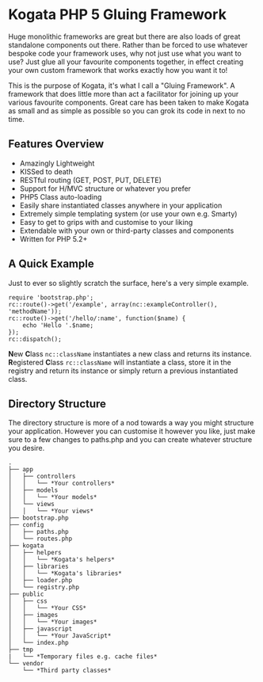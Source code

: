 # Kogata PHP 5 Gluing Framework
Huge monolithic frameworks are great but there are also loads of great standalone components out there. Rather than be forced to use whatever bespoke code your framework uses, why not just use what you want to use? Just glue all your favourite components together, in effect creating your own custom framework that works exactly how you want it to!

This is the purpose of Kogata, it's what I call a "Gluing Framework". A framework that does little more than act a facilitator for joining up your various favourite components. Great care has been taken to make Kogata as small and as simple as possible so you can grok its code in next to no time.

## Features Overview
* Amazingly Lightweight
* KISSed to death
* RESTful routing (GET, POST, PUT, DELETE)
* Support for H/MVC structure or whatever you prefer
* PHP5 Class auto-loading
* Easily share instantiated classes anywhere in your application
* Extremely simple templating system (or use your own e.g. Smarty)
* Easy to get to grips with and customise to your liking
* Extendable with your own or third-party classes and components
* Written for PHP 5.2+

## A Quick Example
Just to ever so slightly scratch the surface, here's a very simple example.

    require 'bootstrap.php';
    rc::route()->get('/example', array(nc::exampleController(), 'methodName'));
    rc::route()->get('/hello/:name', function($name) {
        echo 'Hello '.$name;
    });
    rc::dispatch();

**N**ew **C**lass `nc::className` instantiates a new class and returns its instance.
**R**egistered **C**lass `rc::className` will instantiate a class, store it in the registry and return its instance or simply return a previous instantiated class.

## Directory Structure
The directory structure is more of a nod towards a way you might structure your application. However you can customise it however you like, just make sure to a few changes to paths.php and you can create whatever structure you desire.

    .
    ├── app
    │   ├── controllers
    │   │   └── *Your controllers*
    │   ├── models
    │   │   └── *Your models*
    │   └── views
    │   │   └── *Your views*
    ├── bootstrap.php
    ├── config
    │   ├── paths.php
    │   └── routes.php
    ├── kogata
    │   ├── helpers
    │   │   └── *Kogata's helpers*
    │   ├── libraries
    │   │   └── *Kogata's libraries*
    │   ├── loader.php
    │   └── registry.php
    ├── public
    │   ├── css
    │   │   └── *Your CSS*
    │   ├── images
    │   │   └── *Your images*
    │   ├── javascript
    │   │   └── *Your JavaScript*
    │   └── index.php
    ├── tmp
    |   └── *Temporary files e.g. cache files*
    └── vendor
        └── *Third party classes*